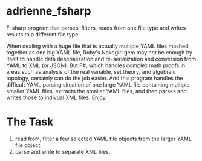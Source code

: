 adrienne_fsharp
===============

F-sharp program that parses, filters, reads from one file type and writes results to a different file type.

When dealing with a huge file that is actually multiple YAML files mashed together as one big YAML file, Ruby's Nokogiri gem may not be enough by itself to handle data deserialization and re-serialization and conversion from YAML to XML (or JSON). But F#, which handles complex math proofs in areas such as analysis of the real variable, set theory, and algebraic topology, certainly can do the job easier. And this program handles the difficult YAML parsing situation of one large YAML file containing multiple smaller YAML files, extracts the smaller YAML files, and then parses and writes those to indivual XML files. Enjoy.

The Task
=========
1. read from, filter a few selected YAML file objects from the larger YAML file object.
2. parse and write to separate XML files.

